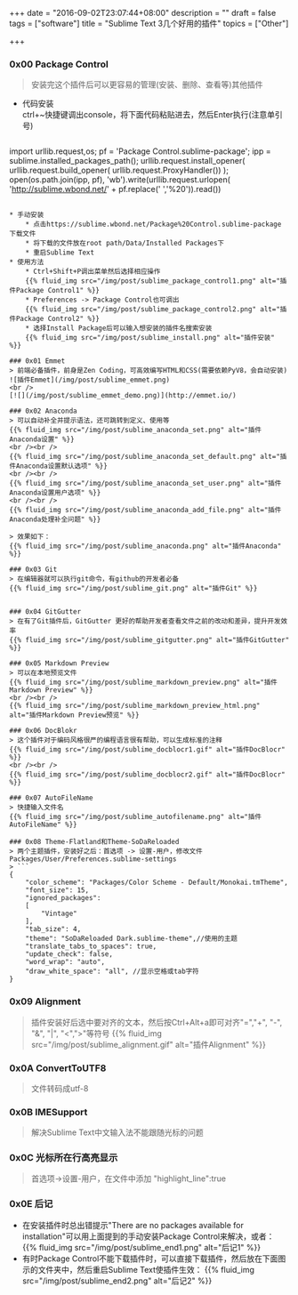 +++
date = "2016-09-02T23:07:44+08:00"
description = ""
draft = false
tags = ["software"]
title = "Sublime Text 3几个好用的插件"
topics = ["Other"]

+++

### 0x00 Package Control
> 安装完这个插件后可以更容易的管理(安装、删除、查看等)其他插件  

* 代码安装  
ctrl+~快捷键调出console，将下面代码粘贴进去，然后Enter执行(注意单引号)

> ```
import urllib.request,os; pf = 'Package Control.sublime-package'; ipp = sublime.installed_packages_path(); urllib.request.install_opener( urllib.request.build_opener( urllib.request.ProxyHandler()) ); open(os.path.join(ipp, pf), 'wb').write(urllib.request.urlopen( 'http://sublime.wbond.net/' + pf.replace(' ','%20')).read())
```

* 手动安装  
    * 点击https://sublime.wbond.net/Package%20Control.sublime-package 下载文件
    * 将下载的文件放在root path/Data/Installed Packages下
    * 重启Sublime Text
* 使用方法
    * Ctrl+Shift+P调出菜单然后选择相应操作
    {{% fluid_img src="/img/post/sublime_package_control1.png" alt="插件Package Control1" %}}
    * Preferences -> Package Control也可调出
    {{% fluid_img src="/img/post/sublime_package_control2.png" alt="插件Package Control2" %}}
    * 选择Install Package后可以输入想安装的插件名搜索安装
    {{% fluid_img src="/img/post/sublime_install.png" alt="插件安装" %}}

### 0x01 Emmet
> 前端必备插件，前身是Zen Coding，可高效编写HTML和CSS(需要依赖PyV8，会自动安装)
![插件Emmet](/img/post/sublime_emmet.png)
<br />
[![](/img/post/sublime_emmet_demo.png)](http://emmet.io/)

### 0x02 Anaconda
> 可以自动补全并提示语法，还可跳转到定义、使用等
{{% fluid_img src="/img/post/sublime_anaconda_set.png" alt="插件Anaconda设置" %}}
<br /><br />
{{% fluid_img src="/img/post/sublime_anaconda_set_default.png" alt="插件Anaconda设置默认选项" %}}
<br /><br />
{{% fluid_img src="/img/post/sublime_anaconda_set_user.png" alt="插件Anaconda设置用户选项" %}}
<br /><br />
{{% fluid_img src="/img/post/sublime_anaconda_add_file.png" alt="插件Anaconda处理补全问题" %}}

> 效果如下：
{{% fluid_img src="/img/post/sublime_anaconda.png" alt="插件Anaconda" %}}

### 0x03 Git
> 在编辑器就可以执行git命令，有github的开发者必备
{{% fluid_img src="/img/post/sublime_git.png" alt="插件Git" %}}


### 0x04 GitGutter
> 在有了Git插件后，GitGutter 更好的帮助开发者查看文件之前的改动和差异，提升开发效率
{{% fluid_img src="/img/post/sublime_gitgutter.png" alt="插件GitGutter" %}}

### 0x05 Markdown Preview
> 可以在本地预览文件
{{% fluid_img src="/img/post/sublime_markdown_preview.png" alt="插件Markdown Preview" %}}
<br /><br />
{{% fluid_img src="/img/post/sublime_markdown_preview_html.png" alt="插件Markdown Preview预览" %}}

### 0x06 DocBlokr
> 这个插件对于编码风格很严的编程语言很有帮助，可以生成标准的注释
{{% fluid_img src="/img/post/sublime_docblocr1.gif" alt="插件DocBlocr" %}}
<br /><br />
{{% fluid_img src="/img/post/sublime_docblocr2.gif" alt="插件DocBlocr" %}}

### 0x07 AutoFileName
> 快捷输入文件名
{{% fluid_img src="/img/post/sublime_autofilename.png" alt="插件AutoFileName" %}}

### 0x08 Theme-Flatland和Theme-SoDaReloaded
> 两个主题插件，安装好之后：首选项 -> 设置-用户，修改文件Packages/User/Preferences.sublime-settings
> ```
{
    "color_scheme": "Packages/Color Scheme - Default/Monokai.tmTheme",
    "font_size": 15,
    "ignored_packages":
    [
        "Vintage"
    ],
    "tab_size": 4,
    "theme": "SoDaReloaded Dark.sublime-theme",//使用的主题
    "translate_tabs_to_spaces": true,
    "update_check": false,
    "word_wrap": "auto",
    "draw_white_space": "all", //显示空格或tab字符
}
```

### 0x09 Alignment
> 插件安装好后选中要对齐的文本，然后按Ctrl+Alt+a即可对齐"=","+", "-", "&", "|", "<",">"等符号
{{% fluid_img src="/img/post/sublime_alignment.gif" alt="插件Alignment" %}}

### 0x0A ConvertToUTF8
> 文件转码成utf-8

### 0x0B IMESupport
> 解决Sublime Text中文输入法不能跟随光标的问题

### 0x0C 光标所在行高亮显示
> 首选项->设置-用户，在文件中添加 "highlight_line":true

### 0x0E 后记
* 在安装插件时总出错提示"There are no packages available for installation"可以用上面提到的手动安装Package Control来解决，或者：
{{% fluid_img src="/img/post/sublime_end1.png" alt="后记1" %}}
* 有时Package Control不能下载插件时，可以直接下载插件，然后放在下面图示的文件夹中，然后重启Sublime Text使插件生效：
{{% fluid_img src="/img/post/sublime_end2.png" alt="后记2" %}}